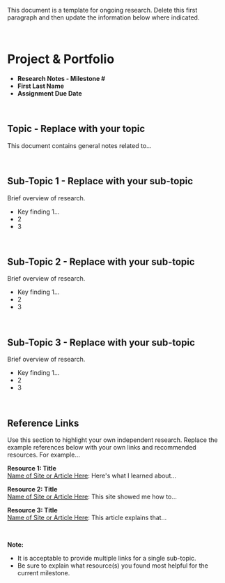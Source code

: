 This document is a template for ongoing research. Delete this first paragraph and then update the information below where indicated. 


<br>

# Project & Portfolio 

* **Research Notes - Milestone #**
* **First Last Name**
* **Assignment Due Date**

<br>


## Topic - Replace with your topic

This document contains general notes related to...

<br>

## Sub-Topic 1 - Replace with your sub-topic
Brief overview of research. 

* Key finding 1...
* 2
* 3 

<br>

## Sub-Topic 2 - Replace with your sub-topic
Brief overview of research. 

* Key finding 1...
* 2
* 3 

<br>

## Sub-Topic 3 - Replace with your sub-topic
Brief overview of research. 

* Key finding 1...
* 2
* 3 


    
<br>

## Reference Links
Use this section to highlight your own independent research. Replace the example references below with your own links and recommended resources. For example...

**Resource 1: Title**  
[Name of Site or Article Here](https://www.someaddress.com/full/url/): Here's what I learned about...  

**Resource 2: Title**    
[Name of Site or Article Here](https://www.someaddress.com/full/url/): This site showed me how to...

**Resource 3: Title**      
[Name of Site or Article Here](https://www.someaddress.com/full/url/): This article explains that...

<br>

**Note:**  

* It is acceptable to provide multiple links for a single sub-topic.  
* Be sure to explain what resource(s) you found most helpful for the current milestone. 